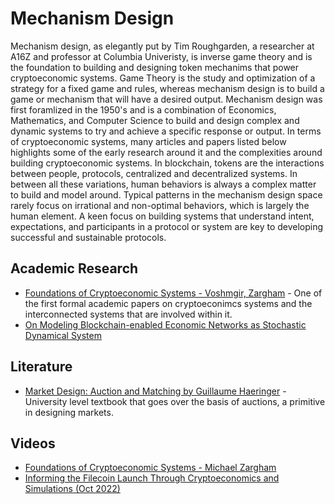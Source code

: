# Mechanism Design

Mechanism design, as elegantly put by Tim Roughgarden, a researcher at A16Z and professor at Columbia Univeristy, is inverse game theory and is the foundation to building and designing token mechanims that power cryptoeconomic systems.  Game Theory is the study and optimization of a strategy for a fixed game and rules, whereas mechanism design is to build a game or mechanism that will have a desired output.  Mechanism design was first foramlized in the 1950's and is a combination of Economics, Mathematics, and Computer Science to build and design complex and dynamic systems to try and achieve a specific response or output.  In terms of cryptoeconomic systems, many articles and papers listed below highlights some of the early research around it and the complexities around building cryptoeconomic systems.  In blockchain, tokens are the interactions between people, protocols, centralized and decentralized systems.  In between all these variations, human behaviors is always a complex matter to build and model around.  Typical patterns in the mechanism design space rarely focus on irrational and non-optimal behaviors, which is largely the human element.  A keen focus on building systems that understand intent, expectations, and participants in a protocol or system are key to developing successful and sustainable protocols.

## Academic Research
- [Foundations of Cryptoeconomic Systems - Voshmgir, Zargham](./Foundations+of+Cryptoeconomic+Systems.pdf) - One of the first formal academic papers on cryptoeconimcs systems and the interconnected systems that are involved within it.
- [On Modeling Blockchain-enabled Economic Networks as Stochastic Dynamical System](./s41109-020-0254-9.pdf)

## Literature
- [Market Design: Auction and Matching by Guillaume Haeringer](https://mitpress.mit.edu/9780262037549/market-design/) - University level textbook that goes over the basis of auctions, a primitive in designing markets.

## Videos
- [Foundations of Cryptoeconomic Systems - Michael Zargham](https://youtu.be/HldQF_MJN_Y?si=Y42KGaBf-_6np3Kj)
- [Informing the Filecoin Launch Through Cryptoeconomics and Simulations (Oct 2022)](https://youtu.be/kBzwgfnk91c?si=-pdFzitgK9rsUeYk)